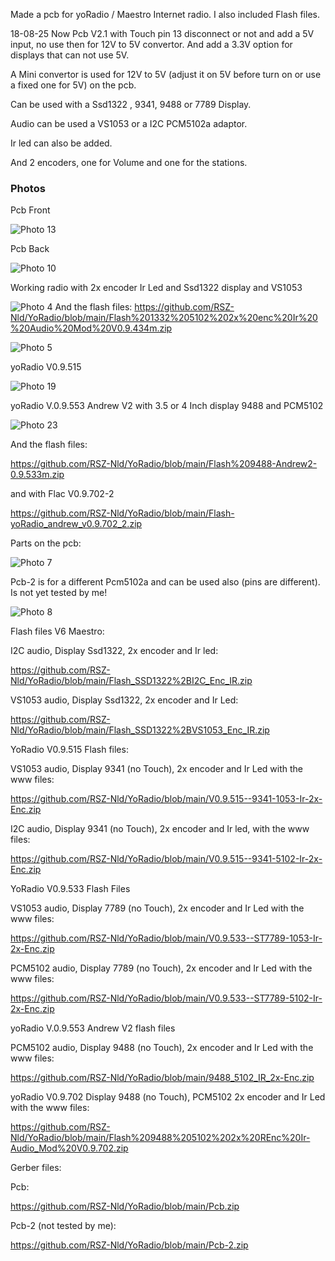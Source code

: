 Made a pcb for yoRadio / Maestro Internet radio.  I also included Flash files.

18-08-25 
Now Pcb V2.1 with Touch pin 13 disconnect or not and add a 5V input, no use then for 12V to 5V convertor. And add a 3.3V option for displays that can not use 5V.

A Mini convertor is used for 12V to 5V (adjust it on 5V before turn on or use a fixed one for 5V) on the pcb.

Can be used with a Ssd1322 , 9341, 9488 or 7789 Display.

Audio can be used a VS1053 or a I2C  PCM5102a adaptor.

Ir led can also be added.

And 2 encoders, one for Volume and one for the stations.


### Photos
Pcb Front

![Photo 13](https://github.com/RSZ-Nld/YoRadio/blob/main/Front.JPG)

Pcb Back

![Photo 10](https://github.com/RSZ-Nld/YoRadio/blob/main/Back.JPG)

Working radio with 2x encoder Ir Led and Ssd1322 display and VS1053

![Photo 4](https://github.com/RSZ-Nld/YoRadio/blob/main/20250823_171351.jpg)
And the flash files:   https://github.com/RSZ-Nld/YoRadio/blob/main/Flash%201332%205102%202x%20enc%20Ir%20%20Audio%20Mod%20V0.9.434m.zip

![Photo 5](https://github.com/RSZ-Nld/YoRadio/blob/main/20250709.jpg)

yoRadio V0.9.515


![Photo 19](https://github.com/RSZ-Nld/YoRadio/blob/main/9341%20%205102a.jpg)

yoRadio V.0.9.553 Andrew V2        with 3.5 or 4 Inch display 9488 and PCM5102

![Photo 23](https://github.com/RSZ-Nld/YoRadio/blob/main/20250822_102834.jpg)

And the flash files:

https://github.com/RSZ-Nld/YoRadio/blob/main/Flash%209488-Andrew2-0.9.533m.zip

and with Flac V0.9.702-2

https://github.com/RSZ-Nld/YoRadio/blob/main/Flash-yoRadio_andrew_v0.9.702_2.zip


Parts on the pcb:

![Photo 7](https://github.com/RSZ-Nld/YoRadio/blob/main/20250810_155348.jpg)

Pcb-2 is for a different Pcm5102a and can be used also (pins are different).
Is not yet tested by me!

![Photo 8](https://github.com/RSZ-Nld/YoRadio/blob/main/Front-2.JPG)


Flash files  V6 Maestro:


I2C audio, Display Ssd1322, 2x encoder and Ir led:

https://github.com/RSZ-Nld/YoRadio/blob/main/Flash_SSD1322%2BI2C_Enc_IR.zip


VS1053 audio, Display Ssd1322, 2x encoder and Ir Led:

https://github.com/RSZ-Nld/YoRadio/blob/main/Flash_SSD1322%2BVS1053_Enc_IR.zip



YoRadio V0.9.515  Flash files:


VS1053 audio, Display 9341 (no Touch), 2x encoder and Ir Led with the www files:

https://github.com/RSZ-Nld/YoRadio/blob/main/V0.9.515--9341-1053-Ir-2x-Enc.zip


I2C audio, Display 9341 (no Touch), 2x encoder and Ir led, with the www files:

https://github.com/RSZ-Nld/YoRadio/blob/main/V0.9.515--9341-5102-Ir-2x-Enc.zip




YoRadio V0.9.533 Flash Files 


VS1053 audio, Display 7789 (no Touch), 2x encoder and Ir Led with the www files:

https://github.com/RSZ-Nld/YoRadio/blob/main/V0.9.533--ST7789-1053-Ir-2x-Enc.zip


PCM5102 audio, Display 7789 (no Touch), 2x encoder and Ir Led with the www files:

https://github.com/RSZ-Nld/YoRadio/blob/main/V0.9.533--ST7789-5102-Ir-2x-Enc.zip


yoRadio V.0.9.553 Andrew V2 flash files

PCM5102 audio, Display 9488 (no Touch), 2x encoder and Ir Led with the www files:

https://github.com/RSZ-Nld/YoRadio/blob/main/9488_5102_IR_2x-Enc.zip

yoRadio V0.9.702  Display 9488 (no Touch), PCM5102 2x encoder and Ir Led with the www files:

https://github.com/RSZ-Nld/YoRadio/blob/main/Flash%209488%205102%202x%20REnc%20Ir-Audio_Mod%20V0.9.702.zip


Gerber files:

Pcb:

https://github.com/RSZ-Nld/YoRadio/blob/main/Pcb.zip


Pcb-2 (not tested by me):

https://github.com/RSZ-Nld/YoRadio/blob/main/Pcb-2.zip











